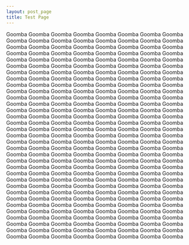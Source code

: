 ```yaml
---
layout: post_page
title: Test Page
---
```


Goomba Goomba Goomba Goomba Goomba Goomba Goomba Goomba Goomba Goomba Goomba Goomba Goomba Goomba Goomba Goomba Goomba Goomba Goomba Goomba Goomba Goomba Goomba Goomba Goomba Goomba Goomba Goomba Goomba Goomba Goomba Goomba Goomba Goomba Goomba Goomba Goomba Goomba Goomba Goomba Goomba Goomba Goomba Goomba Goomba Goomba Goomba Goomba Goomba Goomba Goomba Goomba Goomba Goomba Goomba Goomba Goomba Goomba Goomba Goomba Goomba Goomba Goomba Goomba Goomba Goomba Goomba Goomba Goomba Goomba Goomba Goomba Goomba Goomba Goomba Goomba Goomba Goomba Goomba Goomba Goomba Goomba Goomba Goomba Goomba Goomba Goomba Goomba Goomba Goomba Goomba Goomba Goomba Goomba Goomba Goomba Goomba Goomba Goomba Goomba Goomba Goomba Goomba Goomba Goomba Goomba Goomba Goomba Goomba Goomba Goomba Goomba Goomba Goomba Goomba Goomba Goomba Goomba Goomba Goomba Goomba Goomba Goomba Goomba Goomba Goomba Goomba Goomba Goomba Goomba Goomba Goomba Goomba Goomba Goomba Goomba Goomba Goomba Goomba Goomba Goomba Goomba Goomba Goomba Goomba Goomba Goomba Goomba Goomba Goomba Goomba Goomba Goomba Goomba Goomba Goomba Goomba Goomba Goomba Goomba Goomba Goomba Goomba Goomba Goomba Goomba Goomba Goomba Goomba Goomba Goomba Goomba Goomba Goomba Goomba Goomba Goomba Goomba Goomba Goomba Goomba Goomba Goomba Goomba Goomba Goomba Goomba Goomba Goomba Goomba Goomba Goomba Goomba Goomba Goomba Goomba Goomba Goomba Goomba Goomba Goomba Goomba Goomba Goomba Goomba Goomba Goomba Goomba Goomba Goomba Goomba Goomba Goomba Goomba Goomba Goomba Goomba Goomba Goomba Goomba Goomba Goomba Goomba Goomba Goomba Goomba Goomba Goomba Goomba Goomba Goomba Goomba Goomba Goomba Goomba Goomba Goomba Goomba Goomba Goomba Goomba Goomba Goomba Goomba Goomba Goomba Goomba Goomba Goomba Goomba Goomba Goomba Goomba Goomba Goomba Goomba Goomba Goomba Goomba Goomba Goomba Goomba Goomba Goomba